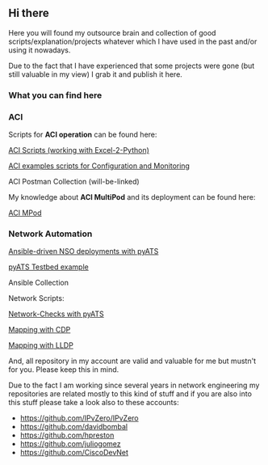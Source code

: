 <h2>Hi there</h2>

Here you will found my outsource brain and collection of good scripts/explanation/projects whatever which I have used in the past and/or using it nowadays.

Due to the fact that I have experienced that some projects were gone (but still valuable in my view) I grab it and publish it here.

<h3>What you can find here</h3>

<h3>ACI</h3>

Scripts for <b>ACI operation</b> can be found here:

 <a href="https://github.com/fholzi8/ACI/tree/master/aci-scripts_py2csv">ACI Scripts (working with Excel-2-Python)</a>

 <a href="https://github.com/fholzi8/ACI/tree/master/aci-examples">ACI examples scripts for Configuration and Monitoring</a>
 
 ACI Postman Collection (will-be-linked)

My knowledge about <b>ACI MultiPod</b> and its deployment can be found here: 

 <a href="https://github.com/fholzi8/ACI/tree/master/aci-multipod">ACI MPod</a>

<h3>Network Automation</h3>

<a href="https://github.com/fholzi8/Ansible_NSO_pyATS">Ansible-driven NSO deployments with pyATS</a>

<a href="https://github.com/fholzi8/Ansible_NSO_pyATS/tree/master/testbed_pyATS">pyATS Testbed example</a>

Ansible Collection

Network Scripts:

  <a href="https://github.com/fholzi8/Ansible_NSO_pyATS/tree/master/pyats-network-checks">Network-Checks with pyATS</a>
  
  <a href="https://github.com/fholzi8/Ansible_NSO_pyATS/tree/master/cdp-map">Mapping with CDP</a>
  
  <a href="https://github.com/fholzi8/Ansible_NSO_pyATS/tree/master/LLDP-map">Mapping with LLDP</a>

And, all repository in my account are valid and valuable for me but mustn't for you. Please keep this in mind.

Due to the fact I am working since several years in network engineering my repositories are related mostly to this kind of stuff and if you are also into this stuff please take a look also to these accounts:


 * https://github.com/IPvZero/IPvZero
 * https://github.com/davidbombal
 * https://github.com/hpreston
 * https://github.com/juliogomez
 * https://github.com/CiscoDevNet
 
